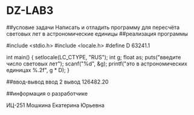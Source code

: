 # DZ-LAB3
##условие задачи
Написать и отладить программу для пересчёта световых лет в астрономические единицы
##реализация программы

#include <stdio.h>
#include <locale.h>
#define D 63241.1

int main()
{
	setlocale(LC_CTYPE, "RUS");
	int g;
	float as;
	puts("введите число световых лет");
	scanf("%d", &g);
	printf("это в астрономических единицах %.2f", g * D);
}

##ввод-вывод
ввод 2
вывод 126482.20

##информация о разработчике

ИЦ-251 Мошкина Екатерина Юрьевна

